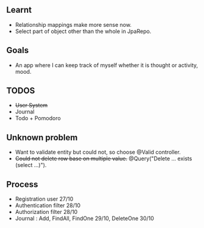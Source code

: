 ## Learnt
- Relationship mappings make more sense now. 
- Select part of object other than the whole in JpaRepo.

## Goals
- An app where I can keep track of myself whether it is thought or activity, mood.

## TODOS
- ~~User System~~
- Journal
- Todo + Pomodoro

## Unknown problem
- Want to validate entity but could not, so choose @Valid controller.
- ~~Could not delete row base on multiple
value.~~ @Query("Delete ... exists (select ...)").

## Process
- Registration user 27/10
- Authentication filter 28/10
- Authorization filter 28/10
- Journal : Add, FindAll, FindOne 29/10, DeleteOne 30/10
